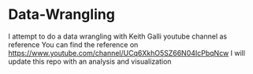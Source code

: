 # Data-Wrangling
I attempt to do a data wrangling with Keith Galli youtube channel as reference
You can find the reference on https://www.youtube.com/channel/UCq6XkhO5SZ66N04IcPbqNcw
I will update this repo with an analysis and visualization
